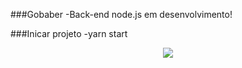 ###Gobaber 
-Back-end node.js em desenvolvimento!

###Inicar projeto
-yarn start

<p align="center">
  <img src="bobaber.PNG"/>
</p>



